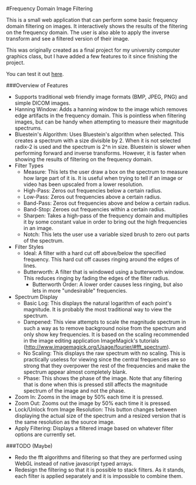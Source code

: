 #Frequency Domain Image Filtering

This is a small web application that can perform some basic frequency domain filtering on images. It interactively shows the results of the filtering on the frequency domain. The user is also able to apply the inverse transform and see a filtered version of their image.

This was originally created as a final project for my university computer graphics class, but I have added a few features to it since finishing the project.

You can test it out [here](http://semapho.re/fft/).

###Overview of Features
- Supports traditional web friendly image formats (BMP, JPEG, PNG) and simple DICOM images.
- Hanning Window: Adds a hanning window to the image which removes edge artifacts in the frequency domain. This is pointless when filtering images, but can be handy when attempting to measure their magnitude spectrums.
- Bluestein's Algorithm: Uses Bluestein's algorithm when selected. This creates a spectrum with a size divisible by 2. When it is not selected radix-2 is used and the spectrum is 2^n in size. Bluestein is slower when performing forward and inverse transforms. However, it is faster when showing the results of filtering on the frequency domain.
- Filter Types
  - Measure: This lets the user draw a box on the spectrum to measure how large part of it is. It is useful when trying to tell if an image or video has been upscaled from a lower resolution.
  - High-Pass: Zeros out frequencies below a certain radius.
  - Low-Pass: Zeros out frequencies above a certain radius.
  - Band-Pass: Zeros out frequencies above and below a certain radius.
  - Band-Stop: Zeroes out frequencies within a certain radius.
  - Sharpen: Takes a high-pass of the frequency domain and multiplies it by some constant value in order to bring out the high frequencies in an image.
  - Notch: This lets the user use a variable sized brush to zero out parts of the spectrum.
- Filter Styles
  - Ideal: A filter with a hard cut off above/below the specified frequency. This hard cut off causes ringing around the edges of lines.
  - Butterworth: A filter that is windowed using a butterworth window. This reduces ringing by fading the edges of the filter radius.
    - Butterworth Order: A lower order causes less ringing, but also lets in more "undesirable" frequencies.
- Spectrum Display
  - Basic Log: This displays the natural logarithm of each point's magnitude. It is probably the most traditional way to view the spectrum.
  - Dampened: This view attempts to scale the magnitude spectrum in such a way as to remove background noise from the spectrum and only show key frequencies. It is based on the scaling recommended in the image editing application ImageMagick's tutorials (http://www.imagemagick.org/Usage/fourier/#fft_spectrum).
  - No Scaling: This displays the raw spectrum with no scaling. This is practically useless for viewing since the central frequencies are so strong that they overpower the rest of the frequencies and make the spectrum appear almost completely blank.
  - Phase: This shows the phase of the image. Note that any filtering that is done when this is pressed still affects the magnitude spectrum of the image and not the phase.
- Zoom In: Zooms in the image by 50% each time it is pressed.
- Zoom Out: Zooms out the image by 50% each time it is pressed.
- Lock/Unlock from Image Resolution: This button changes between displaying the actual size of the spectrum and a resized version that is the same resolution as the source image.
- Apply Filtering: Displays a filtered image based on whatever filter options are currently set.

###TODO (Maybe)
- Redo the fft algorithms and filtering so that they are performed using WebGL instead of native javascript typed arrays.
- Redesign the filtering so that it is possible to stack filters. As it stands, each filter is applied separately and it is impossible to combine them.